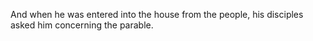 And when he was entered into the house from the people, his disciples asked him concerning the parable.
